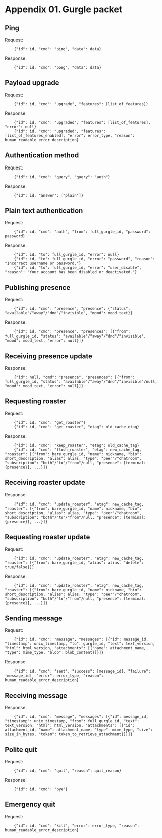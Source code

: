 # Appendix 01. Gurgle packet

## Ping

Request:
```
    {"id": id, "cmd": "ping", "data": data}
```

Response:
```
    {"id": id, "cmd": "pong", "data": data}
```

## Payload upgrade

Request:
```
    {"id": id, "cmd": "upgrade", "features": [list_of_features]}
```

Response:
```
    {"id": id, "cmd": "upgraded", "features": [list_of_features], "error": null}
    {"id": id, "cmd": "upgraded", "features": [list_of_features_enabled], "error": error_type, "reason": human_readable_error_description}
```

## Authentication method

Request:
```
    {"id": id, "cmd": "query", "query": "auth"}
```

Response:
```
    {"id": id, "answer": ["plain"]}
```

## Plain text authentication

Request:
```
    {"id": id, "cmd": "auth", "from": full_gurgle_id, "password": password}
```

Response:
```
    {"id": id, "to": full_gurgle_id, "error": null}
    {"id": id, "to": full_gurgle_id, "error": "password", "reason": "Incorrect username or password."}
    {"id": id, "to": full_gurgle_id, "error": "user_disable", "reason": "Your account has been disabled or deactivated."}
```

## Publishing presence

Request:
```
    {"id": id, "cmd": "presence", "presence": {"status": "available"/"away"/"dnd"/"invisible", "mood": mood_text}}
```

Response:
```
    {"id": id, "cmd": "presence", "presences": [{"from": full_gurgle_id, "status": "available"/"away"/"dnd"/"invisible", "mood": mood_text, "error": null}]}
```

## Receiving presence update

Response:
```
    {"id": null, "cmd": "presence", "presences": [{"from": full_gurgle_id, "status": "available"/"away"/"dnd"/"invisible"/null, "mood": mood_text, "error": null}]}
```

## Requesting roaster

Request:
```
    {"id": id, "cmd": "get_roaster"}
    {"id": id, "cmd": "get_roaster", "etag": old_cache_etag}
```

Response:
```
    {"id": id, "cmd": "keep_roaster", "etag": old_cache_tag}
    {"id": id, "cmd": "flush_roaster", "etag": new_cache_tag, "roaster": [{"from": bare_gurgle_id, "name": nickname, "bio": short_description, "alias": alias, "type": "peer"/"chatroom", "subscription": "both"/"to"/"from"/null, "presence": [terminal: {presence}], ...}]}
```

## Receiving roaster update

Response:
```
    {"id": id, "cmd": "update_roaster", "etag": new_cache_tag, "roaster": [{"from": bare_gurgle_id, "name": nickname, "bio": short_description, "alias": alias, "type": "peer"/"chatroom", "subscription": "both"/"to"/"from"/null, "presence": [terminal: {presence}], ...}]}
```

## Requesting roaster update

Request:
```
    {"id": id, "cmd": "update_roaster", "etag": new_cache_tag, "roaster": [{"from": bare_gurgle_id, "alias": alias, "delete": true/false}]}
```

Response:
```
    {"id": id, "cmd": "update_roaster", "etag": new_cache_tag, "roaster": [{"from": bare_gurgle_id, "name": nickname, "bio": short_description, "alias": alias, "type": "peer"/"chatroom", "subscription": "both"/"to"/"from"/null, "presence": [terminal: {presence}], ...}]}
```

## Sending message

Request:
```
    {"id": id, "cmd": "message", "messages": [{"id": message_id, "timestamp": unix_timestamp, "to": gurgle_id, "text": text_version, "html": html_version, "attachments": [{"name": attachment_name, "type": mime_type, "blob": blob_content}]}]}
```

Response:
```
    {"id": id, "cmd": "sent", "success": [message_id], "failure": [message_id], "error": error_type, "reason": human_readable_error_description}
```

## Receiving message

Response:
```
    {"id": id, "cmd": "message", "messages": [{"id": message_id, "timestamp": unix_timestamp, "from": full_gurgle_id, "text": text_version, "html": html_version, "attachments": [{"id": attachment_id, "name": attachment_name, "type": mime_type, "size": size_in_bytes, "token": token_to_retrieve_attachment}]}]}
```

## Polite quit

Request:
```
    {"id": id, "cmd": "quit", "reason": quit_reason}
```

Response:
```
    {"id": id, "cmd": "bye"}
```

## Emergency quit

Request:
```
    {"id": id, "cmd": "kill", "error": error_type, "reason": human_readable_error_description}
```

